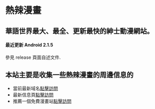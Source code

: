 # 熱辣漫畫

## 華語世界最大、最全、更新最快的紳士動漫網站。

#### 最近更新 Android 2.1.5

參見 release 頁面自述文件.


## 本站主要是收集一些熱辣漫畫的周邊信息的

- 當前最新域名[點擊訪問](https://www.relamanua.com/)
- 最新信息頁[點擊訪問](https://github.com/hotmanga/hotmangaSite)
- 推薦一個免費漫畫站[點擊訪問](https://copymanga.site/)
